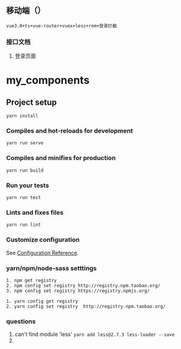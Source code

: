 
## 移动端（）
```vue3.0+ts+vue-router+vuex+less+rem+登录拦截```


### 接口文档
1. 登录页面




# my_components

## Project setup
```
yarn install
```

### Compiles and hot-reloads for development
```
yarn run serve
```

### Compiles and minifies for production
```
yarn run build
```

### Run your tests
```
yarn run test
```

### Lints and fixes files
```
yarn run lint
```

### Customize configuration
See [Configuration Reference](https://cli.vuejs.org/config/).


### yarn/npm/node-sass setttings
```npm
1. npm get registry
2. npm config set registry http://registry.npm.taobao.org/
3. npm config set registry https://registry.npmjs.org/
```

```yarn
1. yarn config get registry
2. yarn config set registry  http://registry.npm.taobao.org/
```

### questions
1. can't find module 'less'
  ```yarn add less@2.7.3 less-loader --save```
2. 
